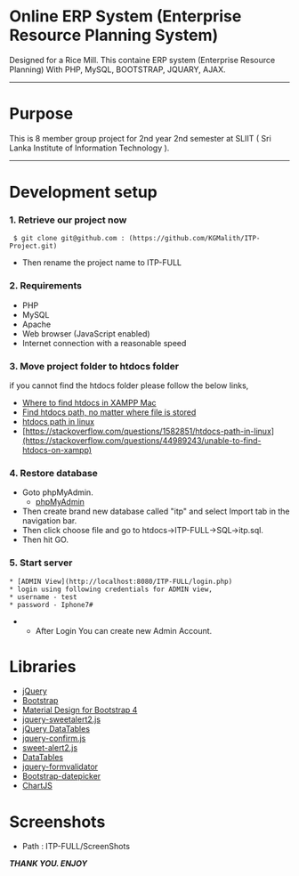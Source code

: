 # Online ERP System (Enterprise Resource Planning System)

Designed for a Rice Mill. This containe ERP system (Enterprise Resource Planning) With PHP, MySQL, BOOTSTRAP, JQUARY, AJAX.

---

# Purpose

This is 8 member group project for 2nd year 2nd semester at SLIIT ( Sri Lanka Institute of Information Technology ).

---

# Development setup

### 1. Retrieve our project now

```git
 $ git clone git@github.com : (https://github.com/KGMalith/ITP-Project.git)
```

   * Then rename the project name to ITP-FULL


### 2. Requirements

   * PHP
   * MySQL
   * Apache
   * Web browser (JavaScript enabled)
   * Internet connection with a reasonable speed 
    

### 3. Move project folder to htdocs folder

   if you cannot find the htdocs folder please follow the below links,

  * [Where to find htdocs in XAMPP Mac](https://stackoverflow.com/questions/45518021/where-to-find-htdocs-in-xampp-mac)
  * [Find htdocs path, no matter where file is stored](https://stackoverflow.com/questions/5536730/find-htdocs-path-no-matter-where-file-is-stored)
  * [htdocs path in linux](https://stackoverflow.com/questions/1582851/htdocs-path-in-linux)
  * [https://stackoverflow.com/questions/1582851/htdocs-path-in-linux](https://stackoverflow.com/questions/44989243/unable-to-find-htdocs-on-xampp)

### 4. Restore database

   * Goto phpMyAdmin.
       * [phpMyAdmin](http://localhost/phpmyadmin/index.php)
   * Then create brand new database called "itp" and select Import tab in the navigation bar.
   * Then click choose file and go to htdocs->ITP-FULL->SQL->itp.sql.
   * Then hit GO.
   

 ### 5. Start server

    * [ADMIN View](http://localhost:8080/ITP-FULL/login.php)
    * login using following credentials for ADMIN view,
    * username - test
    * password - Iphone7#

  * * After Login You can create new Admin Account.
    
 # Libraries
  * [jQuery](https://jquery.com/)
  * [Bootstrap](https://getbootstrap.com/)
  * [Material Design for Bootstrap 4 ](https://mdbootstrap.com/)
  * [jquery-sweetalert2.js](https://cdnjs.cloudflare.com/ajax/libs/limonte-sweetalert2/8.11.8/sweetalert2.js)
  * [jQuery DataTables](https://datatables.net/)
  * [jquery-confirm.js](https://craftpip.github.io/jquery-confirm/)
  * [sweet-alert2.js](https://sweetalert2.github.io/)
  * [DataTables](https://datatables.net/)
  * [jquery-formvalidator](http://www.formvalidator.net/index.html)
  * [Bootstrap-datepicker](https://github.com/uxsolutions/bootstrap-datepicker/blob/master/docs/index.rst)
  * [ChartJS](https://www.chartjs.org)

  
  
# Screenshots
  * Path : ITP-FULL/ScreenShots
  

***THANK YOU. ENJOY***


